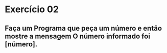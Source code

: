 # Exercício 02

## Faça um Programa que peça um número e então mostre a mensagem O número informado foi [número].